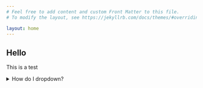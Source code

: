 ```yaml
---
# Feel free to add content and custom Front Matter to this file.
# To modify the layout, see https://jekyllrb.com/docs/themes/#overriding-theme-defaults

layout: home
---
```


## Hello

This is a test

<details>
<summary>How do I dropdown?</summary>
<br>
This is how you dropdown.
</details>

